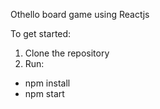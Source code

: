 Othello board game using Reactjs

To get started:
1. Clone the repository
2. Run: 
  * npm install 
  * npm start
